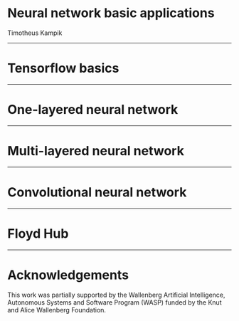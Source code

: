 
# Neural network basic applications

Timotheus Kampik

---
# Tensorflow basics

---
# One-layered neural network


---
# Multi-layered neural network

---
# Convolutional neural network

---
# Floyd Hub

---
# Acknowledgements

This work was partially supported by the Wallenberg Artificial Intelligence, Autonomous Systems and Software Program (WASP) funded by the Knut and Alice Wallenberg Foundation.